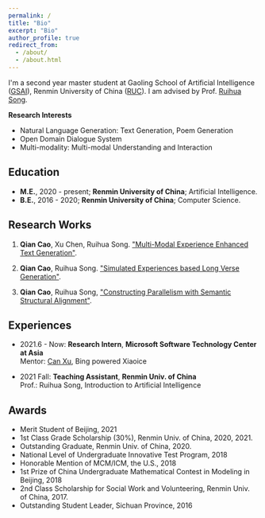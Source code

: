 ```yaml
---
permalink: /
title: "Bio"
excerpt: "Bio"
author_profile: true
redirect_from: 
  - /about/
  - /about.html
---
```


I'm a second year master student at Gaoling School of Artificial Intelligence ([GSAI](http://ai.ruc.edu.cn/)), Renmin University of China ([RUC](https://www.ruc.edu.cn/)). I am advised by Prof. [Ruihua Song](https://scholar.google.com.hk/citations?user=v5LctN8AAAAJ&hl=en).

**Research Interests**

* Natural Language Generation: Text Generation, Poem Generation
* Open Domain Dialogue System
* Multi-modality: Multi-modal Understanding and Interaction

## Education
- <b>M.E.</b>, 2020 - present; <b>Renmin University of China</b>; Artificial Intelligence.
- <b>B.E.</b>, 2016 - 2020; <b>Renmin University of China</b>; Computer Science.


## Research Works

1. **Qian Cao**, Xu Chen, Ruihua Song. ["Multi-Modal Experience Enhanced Text Generation"]().

2. **Qian Cao**, Ruihua Song. ["Simulated Experiences based Long Verse Generation"]().

2. **Qian Cao**, Ruihua Song, ["Constructing Parallelism with Semantic Structural Alignment"]().


## Experiences

- 2021.6 - Now: **Research Intern**, **Microsoft Software Technology Center at Asia** <br>
Mentor: [Can Xu](https://nlpxucan.github.io/), Bing powered Xiaoice 

- 2021 Fall: **Teaching Assistant**, **Renmin Univ. of China** <br>
Prof.: Ruihua Song, Introduction to Artificial Intelligence


## Awards

- Merit Student of Beijing, 2021
- 1st Class Grade Scholarship (30%), Renmin Univ. of China, 2020, 2021.
- Outstanding Graduate, Renmin Univ. of China, 2020.
- National Level of Undergraduate Innovative Test Program, 2018
- Honorable Mention of MCM/ICM, the U.S., 2018
- 1st Prize of China Undergraduate Mathematical Contest in Modeling in Beijing, 2018
- 2nd Class Scholarship for Social Work and Volunteering, Renmin Univ. of China, 2017.
- Outstanding Student Leader, Sichuan Province, 2016








<!-- # Blog Posts -->


